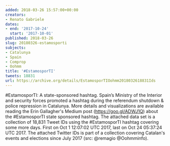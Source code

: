 ```yaml
---
added: 2018-03-26 15:57:00+00:00
creators:
- Renato Gabriele
dates:
- end: '2017-10-24'
  start: '2017-10-01'
published: 2018-03-26
slug: 20180326-estamosporti
subjects:
- Catalunya
- Spain
- Comprop
- Oohmm
title: '#EstamosporTI'
tweets: 18831
url: https://archive.org/details/EstamosporTIOohmm2018032618831Ids
---
```


#EstamosporTI: A state-sponsored hashtag. Spain’s Ministry of the Interior and security forces promoted a hashtag during the referendum shutdown & police repression in Catalunya. More details and visualizations are available reading the Erin Gallagher's Medium post (https://goo.gl/ADWJ1Q) about the #EstamosporTI state sponsored hashtag. The attached data set is a collection of 18,831 Tweet IDs using the #EstamosporTI hashtag covering some more days. First on Oct 1 12:07:02 UTC 2017, last on Oct 24 05:37:24 UTC 2017. The attached Twitter IDs is part of a collection covering Catalan's events and elections since July 2017 (src: @remagio @Oohmminfo).

